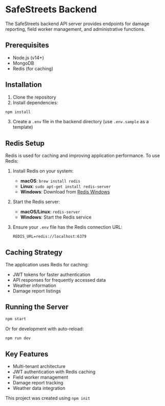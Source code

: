 # SafeStreets Backend

The SafeStreets backend API server provides endpoints for damage reporting, field worker management, and administrative functions.

## Prerequisites

- Node.js (v14+)
- MongoDB
- Redis (for caching)

## Installation

1. Clone the repository
2. Install dependencies:

```bash
npm install
```

3. Create a `.env` file in the backend directory (use `.env.sample` as a template)

## Redis Setup

Redis is used for caching and improving application performance. To use Redis:

1. Install Redis on your system:
   - **macOS**: `brew install redis`
   - **Linux**: `sudo apt-get install redis-server`
   - **Windows**: Download from [Redis Windows](https://github.com/microsoftarchive/redis/releases)

2. Start the Redis server:
   - **macOS/Linux**: `redis-server`
   - **Windows**: Start the Redis service

3. Ensure your `.env` file has the Redis connection URL:
   ```
   REDIS_URL=redis://localhost:6379
   ```

## Caching Strategy

The application uses Redis for caching:

- JWT tokens for faster authentication
- API responses for frequently accessed data
- Weather information
- Damage report listings

## Running the Server

```bash
npm start
```

Or for development with auto-reload:

```bash
npm run dev
```

## Key Features

- Multi-tenant architecture
- JWT authentication with Redis caching
- Field worker management
- Damage report tracking
- Weather data integration

This project was created using `npm init`
